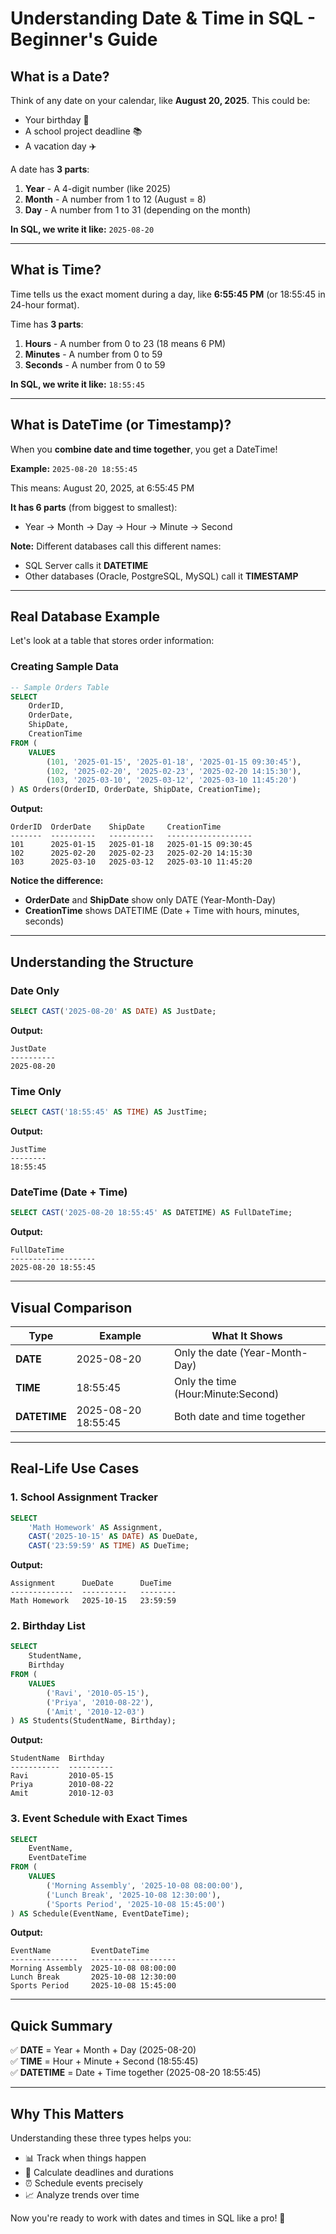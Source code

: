 # Understanding Date & Time in SQL - Beginner's Guide

## What is a Date?

Think of any date on your calendar, like **August 20, 2025**. This could be:
- Your birthday 🎂
- A school project deadline 📚
- A vacation day ✈️

A date has **3 parts**:

1. **Year** - A 4-digit number (like 2025)
2. **Month** - A number from 1 to 12 (August = 8)
3. **Day** - A number from 1 to 31 (depending on the month)

**In SQL, we write it like:** `2025-08-20`

---

## What is Time?

Time tells us the exact moment during a day, like **6:55:45 PM** (or 18:55:45 in 24-hour format).

Time has **3 parts**:

1. **Hours** - A number from 0 to 23 (18 means 6 PM)
2. **Minutes** - A number from 0 to 59
3. **Seconds** - A number from 0 to 59

**In SQL, we write it like:** `18:55:45`

---

## What is DateTime (or Timestamp)?

When you **combine date and time together**, you get a DateTime!

**Example:** `2025-08-20 18:55:45`

This means: August 20, 2025, at 6:55:45 PM

**It has 6 parts** (from biggest to smallest):
- Year → Month → Day → Hour → Minute → Second

**Note:** Different databases call this different names:
- SQL Server calls it **DATETIME**
- Other databases (Oracle, PostgreSQL, MySQL) call it **TIMESTAMP**

---

## Real Database Example

Let's look at a table that stores order information:

### Creating Sample Data

```sql
-- Sample Orders Table
SELECT 
    OrderID,
    OrderDate,
    ShipDate,
    CreationTime
FROM (
    VALUES 
        (101, '2025-01-15', '2025-01-18', '2025-01-15 09:30:45'),
        (102, '2025-02-20', '2025-02-23', '2025-02-20 14:15:30'),
        (103, '2025-03-10', '2025-03-12', '2025-03-10 11:45:20')
) AS Orders(OrderID, OrderDate, ShipDate, CreationTime);
```

**Output:**
```
OrderID  OrderDate    ShipDate     CreationTime
-------  ----------   ----------   -------------------
101      2025-01-15   2025-01-18   2025-01-15 09:30:45
102      2025-02-20   2025-02-23   2025-02-20 14:15:30
103      2025-03-10   2025-03-12   2025-03-10 11:45:20
```

**Notice the difference:**
- **OrderDate** and **ShipDate** show only DATE (Year-Month-Day)
- **CreationTime** shows DATETIME (Date + Time with hours, minutes, seconds)

---

## Understanding the Structure

### Date Only
```sql
SELECT CAST('2025-08-20' AS DATE) AS JustDate;
```
**Output:**
```
JustDate
----------
2025-08-20
```

### Time Only
```sql
SELECT CAST('18:55:45' AS TIME) AS JustTime;
```
**Output:**
```
JustTime
--------
18:55:45
```

### DateTime (Date + Time)
```sql
SELECT CAST('2025-08-20 18:55:45' AS DATETIME) AS FullDateTime;
```
**Output:**
```
FullDateTime
-------------------
2025-08-20 18:55:45
```

---

## Visual Comparison

| Type | Example | What It Shows |
|------|---------|---------------|
| **DATE** | 2025-08-20 | Only the date (Year-Month-Day) |
| **TIME** | 18:55:45 | Only the time (Hour:Minute:Second) |
| **DATETIME** | 2025-08-20 18:55:45 | Both date and time together |

---

## Real-Life Use Cases

### 1. School Assignment Tracker
```sql
SELECT 
    'Math Homework' AS Assignment,
    CAST('2025-10-15' AS DATE) AS DueDate,
    CAST('23:59:59' AS TIME) AS DueTime;
```
**Output:**
```
Assignment      DueDate      DueTime
--------------  ----------   --------
Math Homework   2025-10-15   23:59:59
```

### 2. Birthday List
```sql
SELECT 
    StudentName,
    Birthday
FROM (
    VALUES 
        ('Ravi', '2010-05-15'),
        ('Priya', '2010-08-22'),
        ('Amit', '2010-12-03')
) AS Students(StudentName, Birthday);
```
**Output:**
```
StudentName  Birthday
-----------  ----------
Ravi         2010-05-15
Priya        2010-08-22
Amit         2010-12-03
```

### 3. Event Schedule with Exact Times
```sql
SELECT 
    EventName,
    EventDateTime
FROM (
    VALUES 
        ('Morning Assembly', '2025-10-08 08:00:00'),
        ('Lunch Break', '2025-10-08 12:30:00'),
        ('Sports Period', '2025-10-08 15:45:00')
) AS Schedule(EventName, EventDateTime);
```
**Output:**
```
EventName         EventDateTime
---------------   -------------------
Morning Assembly  2025-10-08 08:00:00
Lunch Break       2025-10-08 12:30:00
Sports Period     2025-10-08 15:45:00
```

---

## Quick Summary

✅ **DATE** = Year + Month + Day (2025-08-20)  
✅ **TIME** = Hour + Minute + Second (18:55:45)  
✅ **DATETIME** = Date + Time together (2025-08-20 18:55:45)

---

## Why This Matters

Understanding these three types helps you:
- 📊 Track when things happen
- 📅 Calculate deadlines and durations
- ⏰ Schedule events precisely
- 📈 Analyze trends over time

Now you're ready to work with dates and times in SQL like a pro! 🎉
